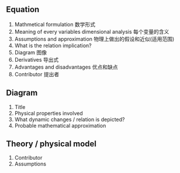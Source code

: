 ## Equation
1. Mathmetical formulation 数学形式
2. Meaning of every variables dimensional analysis 每个变量的含义 
3. Assumptions and approximation 物理上做出的假设和近似(适用范围)
4. What is the relation implication? 
5. Diagram 图像
6. Derivatives 导出式
7. Advantages and disadvantages 优点和缺点
8. Contributor 提出者

## Diagram
1. Title
2. Physical properties involved
3. What dynamic changes / relation is depicted?
4. Probable mathematical approximation

## Theory / physical model
1. Contributor
2. Assumptions
<!--stackedit_data:
eyJoaXN0b3J5IjpbLTMwNDM0ODA4N119
-->